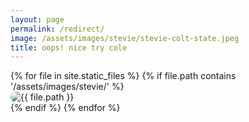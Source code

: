 ```yaml
---
layout: page
permalink: /redirect/
image: /assets/images/stevie/stevie-colt-state.jpeg
title: oops! nice try cole
---
```




<!-- want to make images pop-up with Lightbox effect (bootstrap). to do -->
<div id="gallery">
  {% for file in site.static_files %}
    {% if file.path contains '/assets/images/stevie/' %}
      <div class="modern-card">
        <!-- <a target="_blank" href="{{ image.image_path }}"> -->
          <img src="{{ file.path }}" alt="{{ file.path }}" style="border-radius: 10px;"/>
        <!-- </a> -->
      </div>
    {% endif %}
  {% endfor %}
</div> 


